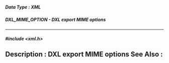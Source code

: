 ##### Data Type : XML
##### DXL_MIME_OPTION - DXL export MIME options
---
##### #include <xml.h>
**Description :**
DXL export MIME options
**See Also :**
[](D:/md_files/.md)
---
